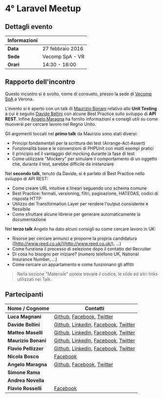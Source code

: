 # 4° Laravel Meetup

## Dettagli evento

| Informazioni |                  |
| -------------|------------------|
| **Data**     | 27 febbraio 2016 |
| **Sede**     | Vecomp SpA - VR  |
| **Orari**    | 14:30 - 18:00    |

## Rapporto dell'incontro
Questo incontro si è svolto, come di consueto, presso la sede di [Vecomp SpA](http://www.vecomp.it) a Verona.

L'evento si è aperto con un talk di [Maurizio Bonani](https://github.com/mauricius) relativo allo **Unit Testing** a cui è seguito [Davide Bellini](https://github.com/billmn) con alcune Best Practice sullo sviluppo di **API REST**. Infine [Angelo Maragna](https://github.com/angelomaragna) ha fornito informazioni e consigli utili su come muoversi per cercare lavoro nel Regno Unito.

Gli argomenti toccati nel **primo talk** da Maurizio sono stati diversi:

- Principi fondamentali per la scrittura dei test (Arrange-Act-Assert)
- Funzionalità base e le convenzioni di PHPUnit con molti esempi pratici
- Il principio ed il vantaggio del mocking durante la fase di test
- Come utilizzare "Mockery" per simulare il comportamento di un oggetto che, durante il test, sarebbe difficile da instanziare

Nel **secondo talk**, tenuto da Davide, si è parlato di Best Practice nello sviluppo di API REST:

- Come creare URL intuitive e lineari seguendo uno schema comune
- Best Practice: formati, versioning, filtri, paginazione, HATEOAS, codici di risposta HTTP
- Utilizzo dei Transformation Layer per rendere l'output consistente e flessibile
- Come sfruttare alcune librerie per generare automaticamente la documentazione

Nel **terzo talk** Angelo ha dato alcuni consigli su come cercare lavoro in UK:

- Risorse per cercare annunci e proporre la propria candidatura ([http://www.reed.co.uk/](http://www.reed.co.uk/), ...)
- Come funziona il processo di selezione dopo il contatto del Recruiter
- Di cosa ho bisogno per iniziare? (numero telefono UK, National Insurance Number, ...)
- Come cercare un appartamento e come funzionano gli affitti

>  Nella sezione "Materiale" potete trovare il codice, le slide ed altri links utilizzati nei Talk.

## Partecipanti

| Nome / Cognome        | Contatti         |
| ----------------------|------------------|
| **Luca Magnani**      | [Github](https://github.com/themagnifico), [Facebook](https://www.facebook.com/luke.laravel), [Twitter](https://twitter.com/LukeLaravel) |
| **Davide Bellini**    | [Github](https://github.com/billmn), [Linkedin](https://it.linkedin.com/in/davide-bellini-4755973b), [Facebook](https://www.facebook.com/billmn83), [Twitter](https://twitter.com/billmn) |
| **Matteo Maselli**    | [Github](https://github.com/daack), [Linkedin](https://it.linkedin.com/in/matteo-maselli-4349766b), [Facebook](https://www.facebook.com/matteo.maselli), [Twitter](https://twitter.com/daack) |
| **Maurizio Bonani**   | [Github](https://github.com/mauricius), [Linkedin](https://it.linkedin.com/in/maurizio-bonani-4958a955), [Facebook](https://www.facebook.com/maurizio.bonani), [Twitter](https://twitter.com/MaurizioBonani) |
| **Flavio Pellizzer**  | [Github](https://github.com/flavioski), [Linkedin](https://it.linkedin.com/in/flavio-pellizzer-63b9125), [Facebook](https://www.facebook.com/yBNJ8nofexbm9f5zeAQ), [Twitter](https://twitter.com/FlaPellizzer) |
| **Nicola Bosco**      | [Facebook](https://www.facebook.com/boschin87) |
| **Angelo Maragna**    | [Github](https://github.com/angelomaragna), [Facebook](https://www.facebook.com/ngitaly), [Twitter](https://twitter.com/2ndAngyel) |
| **Simone Rama**       |                   |
| **Andrea Novella**    |                   |
| **Flavio Rosselli**   | [Facebook](https://www.facebook.com/flavio.rosselli) |
